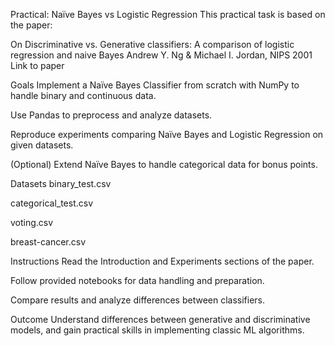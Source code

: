Practical: Naïve Bayes vs Logistic Regression
This practical task is based on the paper:

On Discriminative vs. Generative classifiers: A comparison of logistic regression and naive Bayes
Andrew Y. Ng & Michael I. Jordan, NIPS 2001
Link to paper

Goals
Implement a Naïve Bayes Classifier from scratch with NumPy to handle binary and continuous data.

Use Pandas to preprocess and analyze datasets.

Reproduce experiments comparing Naïve Bayes and Logistic Regression on given datasets.

(Optional) Extend Naïve Bayes to handle categorical data for bonus points.

Datasets
binary_test.csv

categorical_test.csv

voting.csv

breast-cancer.csv

Instructions
Read the Introduction and Experiments sections of the paper.

Follow provided notebooks for data handling and preparation.

Compare results and analyze differences between classifiers.

Outcome
Understand differences between generative and discriminative models, and gain practical skills in implementing classic ML algorithms.
